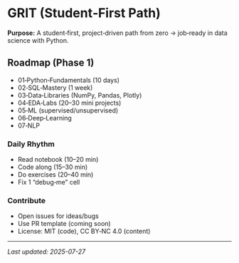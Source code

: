 # GRIT (Student‑First Path)


**Purpose:** A student‑first, project‑driven path from zero → job‑ready in data science with Python.

## Roadmap (Phase 1)
- 01‑Python‑Fundamentals (10 days)
- 02‑SQL‑Mastery (1 week)
- 03‑Data‑Libraries (NumPy, Pandas, Plotly)
- 04‑EDA‑Labs (20–30 mini projects)
- 05‑ML (supervised/unsupervised)
- 06‑Deep‑Learning
- 07‑NLP

### Daily Rhythm
- Read notebook (10–20 min)
- Code along (15–30 min)
- Do exercises (20–40 min)
- Fix 1 “debug‑me” cell

### Contribute
- Open issues for ideas/bugs
- Use PR template (coming soon)
- License: MIT (code), CC BY‑NC 4.0 (content)

---
_Last updated: 2025-07-27_
